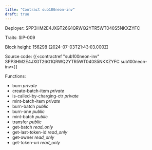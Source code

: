 ```yaml
---
title: "Contract sub100neon-inv"
draft: true
---
```

Deployer: SPP3HM2E4JXGT26G1QRWQ2YTR5WT040S5NKXZYFC

Traits:
SIP-009 



Block height: 156298 (2024-07-03T21:43:03.000Z)

Source code: {{<contractref "sub100neon-inv" SPP3HM2E4JXGT26G1QRWQ2YTR5WT040S5NKXZYFC sub100neon-inv>}}

Functions:

* burn _private_
* create-batch-item _private_
* is-called-by-charging-ctr _private_
* mint-batch-item _private_
* burn-batch _public_
* burn-one _public_
* mint-batch _public_
* transfer _public_
* get-batch _read_only_
* get-last-token-id _read_only_
* get-owner _read_only_
* get-token-uri _read_only_
